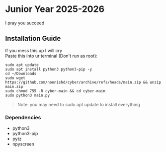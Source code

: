 # Junior Year 2025-2026
I pray you succeed
## Installation Guide
If you mess this up I will cry  
Paste this into ur terminal (Don't run as root):  
```
sudo apt update
sudo apt install python3 python3-pip -y
cd ~/Downloads
sudo wget https://github.com/noonishd/cyber/archive/refs/heads/main.zip && unzip main.zip
sudo chmod 755 -R cyber-main && cd cyber-main
sudo python3 main.py
```
> Note: you may need to sudo apt update to install everything
### Dependencies
- python3
- python3-pip
- pytz
- npyscreen

